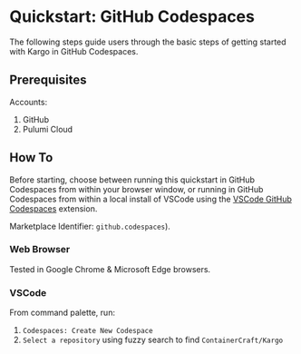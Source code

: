 # Quickstart: GitHub Codespaces

The following steps guide users through the basic steps of getting started with Kargo in GitHub Codespaces.

## Prerequisites

Accounts:
1. GitHub
2. Pulumi Cloud

## How To

Before starting, choose between running this quickstart in GitHub Codespaces from within your browser window, or running in GitHub Codespaces from within a local install of VSCode using the [VSCode GitHub Codespaces](https://marketplace.visualstudio.com/items?itemName=GitHub.codespaces) extension.

Marketplace Identifier: `github.codespaces`).

### Web Browser

Tested in Google Chrome & Microsoft Edge browsers.

### VSCode

From command palette, run:

1. `Codespaces: Create New Codespace`
2. `Select a repository` using fuzzy search to find `ContainerCraft/Kargo`
